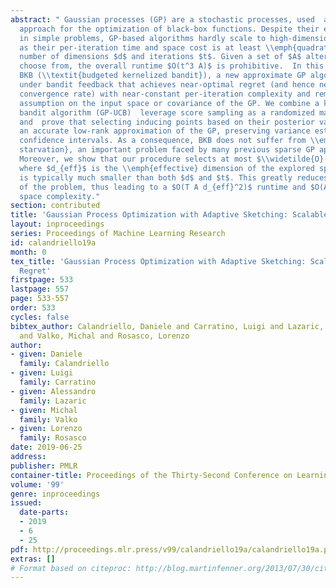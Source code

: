 ```yaml
---
abstract: " Gaussian processes (GP) are a stochastic processes, used  as Bayesian
  approach for the optimization of black-box functions. Despite their effectiveness
  in simple problems, GP-based algorithms hardly scale to high-dimensional functions,
  as their per-iteration time and space cost is at least \\emph{quadratic} in the
  number of dimensions $d$ and iterations $t$. Given a set of $A$ alternatives to
  choose from, the overall runtime $O(t^3 A)$ is prohibitive.  In this paper, we introduce
  BKB (\\textit{budgeted kernelized bandit}), a new approximate GP algorithm for optimization
  under bandit feedback that achieves near-optimal regret (and hence near-optimal
  convergence rate) with near-constant per-iteration complexity and remarkably no
  assumption on the input space or covariance of the GP. We combine a kernelized linear
  bandit algorithm (GP-UCB)  leverage score sampling as a randomized matrix sketching
  and  prove that selecting inducing points based on their posterior variance gives
  an accurate low-rank approximation of the GP, preserving variance estimates and
  confidence intervals. As a consequence, BKB does not suffer from \\emph{variance
  starvation}, an important problem faced by many previous sparse GP approximations.
  Moreover, we show that our procedure selects at most $\\widetilde{O}(d_{eff})$ points,
  where $d_{eff}$ is the \\emph{effective} dimension of the explored space, which
  is typically much smaller than both $d$ and $t$. This greatly reduces the dimensionality
  of the problem, thus leading to a $O(T A d_{eff}^2)$ runtime and $O(A d_{eff})$
  space complexity."
section: contributed
title: 'Gaussian Process Optimization with Adaptive Sketching: Scalable and No Regret'
layout: inproceedings
series: Proceedings of Machine Learning Research
id: calandriello19a
month: 0
tex_title: 'Gaussian Process Optimization with Adaptive Sketching: Scalable and No
  Regret'
firstpage: 533
lastpage: 557
page: 533-557
order: 533
cycles: false
bibtex_author: Calandriello, Daniele and Carratino, Luigi and Lazaric, Alessandro
  and Valko, Michal and Rosasco, Lorenzo
author:
- given: Daniele
  family: Calandriello
- given: Luigi
  family: Carratino
- given: Alessandro
  family: Lazaric
- given: Michal
  family: Valko
- given: Lorenzo
  family: Rosasco
date: 2019-06-25
address: 
publisher: PMLR
container-title: Proceedings of the Thirty-Second Conference on Learning Theory
volume: '99'
genre: inproceedings
issued:
  date-parts:
  - 2019
  - 6
  - 25
pdf: http://proceedings.mlr.press/v99/calandriello19a/calandriello19a.pdf
extras: []
# Format based on citeproc: http://blog.martinfenner.org/2013/07/30/citeproc-yaml-for-bibliographies/
---
```

